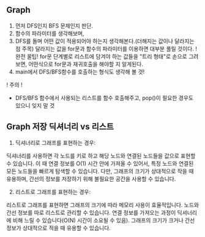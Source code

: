 ## Graph
1. 먼저 DFS인지 BFS 문제인지 판단.
2. 함수의 파라미터를 생각해보며,
3. DFS를 돌며 어떤 값이 적용되어야 하는지 생각해본다.(더해지는 값이나 달라지는 점 주목)
   달라지는 값을 for문과 함수의 파라미터를 이용하면 대부분 풀릴 것이다. 
   !완전 꿀팁! for문 단계별로 리스트에 담겨야 하는 값들을 "트리 형태"로 손으로 그려보면, 어떤식으로 for문과 재귀호출을 해야할 지 알게된다. 
4. main에서 DFS/BFS함수를 호출하는 형식도 생각해 볼 것!

! 주의 !
- DFS/BFS 함수에서 사용되는 리스트를 함수 호출해주고, pop()이 필요한 경우도 있으니 잊지 말 것

## Graph 저장 딕셔너리 vs 리스트
1. 딕셔너리로 그래프를 표현하는 경우:

딕셔너리를 사용하면 각 노드를 키로 하고 해당 노드와 연결된 노드들을 값으로 표현할 수 있습니다. 이 때 연결 정보를 O(1) 시간 안에 가져올 수 있어서, 특정 노드와 연결된 모든 노드들을 빠르게 탐색할 수 있습니다.
다만, 그래프의 크기가 상대적으로 작을 때 유용하며, 간선의 정보를 저장하기 위해 불필요한 공간을 사용할 수 있습니다.

2. 리스트로 그래프를 표현하는 경우:

리스트로 그래프를 표현하면 그래프의 크기에 따라 메모리 사용이 효율적입니다. 노드와 간선 정보를 따로 리스트로 관리할 수 있습니다.
연결 정보를 가져오는 과정이 딕셔너리에 비해 느릴 수 있습니다(O(N) 시간이 소요될 수 있음).
그래프의 크기가 크거나 간선 정보가 상대적으로 적을 때 유용할 수 있습니다.